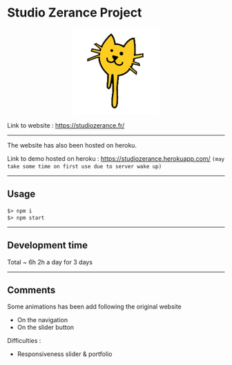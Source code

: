 # Studio Zerance Project 
<p align="center">
    <img src="./public/img/logo_original.png" width="200" height="200" >
</p>

Link to website : https://studiozerance.fr/

---

The website has also been hosted on heroku.

Link to demo hosted on heroku : https://studiozerance.herokuapp.com/ `(may take some time on first use due to server wake up)`

---
## Usage
```
$> npm i
$> npm start
```
---

## Development time

Total ~ 6h
2h a day for 3 days

---

## Comments

Some animations has been add following the original website

- On the navigation
- On the slider button

Difficulties : 

- Responsiveness slider & portfolio
